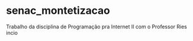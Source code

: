 # senac_montetizacao
Trabalho da disciplina de Programação pra Internet II com o Professor Ries
incio
